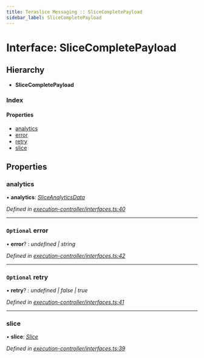 ```yaml
---
title: Teraslice Messaging :: SliceCompletePayload
sidebar_label: SliceCompletePayload
---
```


# Interface: SliceCompletePayload

## Hierarchy

* **SliceCompletePayload**

### Index

#### Properties

* [analytics](slicecompletepayload.md#analytics)
* [error](slicecompletepayload.md#optional-error)
* [retry](slicecompletepayload.md#optional-retry)
* [slice](slicecompletepayload.md#slice)

## Properties

###  analytics

• **analytics**: *[SliceAnalyticsData](sliceanalyticsdata.md)*

*Defined in [execution-controller/interfaces.ts:40](https://github.com/terascope/teraslice/blob/6e018493/packages/teraslice-messaging/src/execution-controller/interfaces.ts#L40)*

___

### `Optional` error

• **error**? : *undefined | string*

*Defined in [execution-controller/interfaces.ts:42](https://github.com/terascope/teraslice/blob/6e018493/packages/teraslice-messaging/src/execution-controller/interfaces.ts#L42)*

___

### `Optional` retry

• **retry**? : *undefined | false | true*

*Defined in [execution-controller/interfaces.ts:41](https://github.com/terascope/teraslice/blob/6e018493/packages/teraslice-messaging/src/execution-controller/interfaces.ts#L41)*

___

###  slice

• **slice**: *[Slice](slice.md)*

*Defined in [execution-controller/interfaces.ts:39](https://github.com/terascope/teraslice/blob/6e018493/packages/teraslice-messaging/src/execution-controller/interfaces.ts#L39)*
